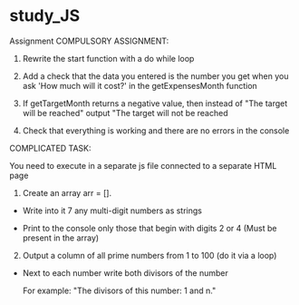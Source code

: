 # study_JS

Assignment
COMPULSORY ASSIGNMENT: 


1) Rewrite the start function with a do while loop



2) Add a check that the data you entered is the number you get when you ask 'How much will it cost?' in the getExpensesMonth function



3) If getTargetMonth returns a negative value, then instead of "The target will be reached" output "The target will not be reached



4) Check that everything is working and there are no errors in the console









COMPLICATED TASK: 


You need to execute in a separate js file connected to a separate HTML page



1) Create an array arr = [].



- Write into it 7 any multi-digit numbers as strings

- Print to the console only those that begin with digits 2 or 4 (Must be present in the array)





2) Output a column of all prime numbers from 1 to 100 (do it via a loop)



- Next to each number write both divisors of the number

    For example: "The divisors of this number: 1 and n."
